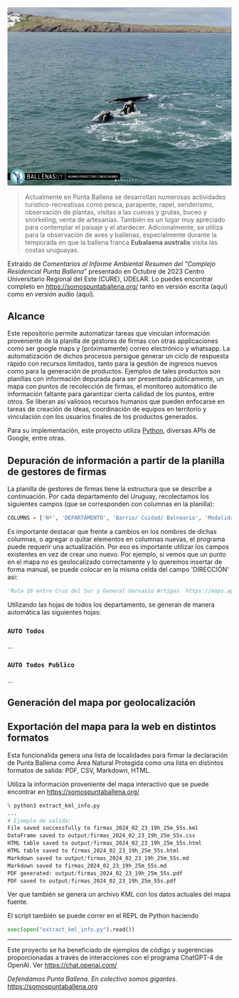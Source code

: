 <div style="text-align: center;">
    <img src="assets/images/ballenasUYred.png" alt="Logo">
</div>

> Actualmente en Punta Ballena se desarrollan numerosas actividades turístico-recreativas como pesca, parapente, rapel, senderismo, observación de plantas, visitas a las cuevas y grutas, buceo y snorkeling, venta de artesanías. También es un lugar muy apreciado para contemplar el paisaje y el atardecer. Adicionalmente, se utiliza para la observación de aves y ballenas, especialmente durante la temporada en que la ballena franca **Eubalaena australis** visita las costas uruguayas.

Extraído de *Comentarios al Informe Ambiental Resumen del “Complejo Residencial Punta Ballena”* presentado en Octubre de 2023
Centro Universitario Regional del Este (CURE), UDELAR. Lo puedes encontrar completo en https://somospuntaballena.org/ tanto en versión escrita (aquí) como en versión audio (aquí).

## Alcance

Este repositorio permite automatizar tareas que vinculan información proveniente de la planilla de gestores de firmas con otras applicaciones como ser google maps y (próximamente) correo electrónico y whatsapp. La automatización de dichos procesos persigue generar un ciclo de respuesta rápido con recursos limitados, tanto para la gestión de ingresos nuevos como para la generación de productos. Ejemplos de tales productos son planillas con información depurada para ser presentada públicamente, un mapa con puntos de recolección de firmas, el monitoreo automático de información faltante para garantizar cierta calidad de los puntos, entre otros. Se liberan así valiosos recursos humanos que pueden enfocarse en tareas de creación de ideas, coordinación de equipos en territorio y vinculación con los usuarios finales de los productos generados.

Para su implementación, este proyecto utiliza [Python](https://www.python.org/downloads/), diversas APIs de Google, entre otras.

## Depuración de información a partir de la planilla de gestores de firmas

La planilla de gestores de firmas tiene la estructura que se describe a continuación.
Por cada departamento del Uruguay, recolectamos los siguientes campos (que se corresponden con columnas en la planilla):

```python
COLUMNS = ['Nº', 'DEPARTAMENTO', 'Barrio/ Cuidad/ Balneario', 'Modalidad de Recolección de Firmas', 'ESTABLECIMIENTO', 'DIRECCIÓN', 'HORARIO', 'Gestora del equipo', 'NOMBRE Completo', 'CELULAR', 'MAIL de contacto', 'CANTIDAD PLANILLAS ENTREGADAS NACIONAL', 'CANTIDAD PLANILLAS ENTREGADAS DEPARTAMENTAL']
```

Es importante destacar que frente a cambios en los nombres de dichas columnas, o agregar o quitar elementos en columnas nuevas, el programa puede requerir una actualización. Por eso es importante utilizar los campos existentes en vez de crear uno nuevo. Por ejemplo, si vemos que un punto en el mapa no es geolocalizado correctamente y lo queremos insertar de forma manual, se puede colocar en la misma celda del campo 'DIRECCIÓN' asi:

```python
'Ruta 10 entre Cruz del Sur y General Gervasio Artigas  https://maps.app.goo.gl/ufnBa5Qywc8ycxD18'
```

Utilizando las hojas de todos los departamento, se generan de manera automática las siguientes hojas:

### `AUTO Todos`

...

### `AUTO Todos Publico`

...

## Generación del mapa por geolocalización

## Exportación del mapa para la web en distintos formatos

Esta funcionalida genera una lista de localidades para firmar la declaración de Punta Ballena como Área Natural Protegida como una lista en distintos formatos de salida: PDF, CSV, Markdown, HTML. 

Utiliza la información proveniente del mapa interactivo que se puede encontrar en https://somospuntaballena.org/ 

```python
% python3 extract_kml_info.py
...
# Ejemplo de salida:
File saved successfully to firmas_2024_02_23_19h_25m_55s.kml
DataFrame saved to output/firmas_2024_02_23_19h_25m_55s.csv
HTML table saved to output/firmas_2024_02_23_19h_25m_55s.html
HTML table saved to firmas_2024_02_23_19h_25m_55s.html
Markdown saved to output/firmas_2024_02_23_19h_25m_55s.md
Markdown saved to firmas_2024_02_23_19h_25m_55s.md
PDF generated: output/firmas_2024_02_23_19h_25m_55s.pdf
PDF saved to output/firmas_2024_02_23_19h_25m_55s.pdf
```
Ver que también se genera un archivo KML con los datos actuales del mapa fuente.

El script también se puede correr en el REPL de Python haciendo

```python
exec(open("extract_kml_info.py").read())
```

---

Este proyecto se ha beneficiado de ejemplos de código y sugerencias proporcionadas a través de interacciones con el programa ChatGPT-4 de OpenAI. Ver https://chat.openai.com/

*Defendamos Punta Ballena. En colectivo somos gigantes.* https://somospuntaballena.org
